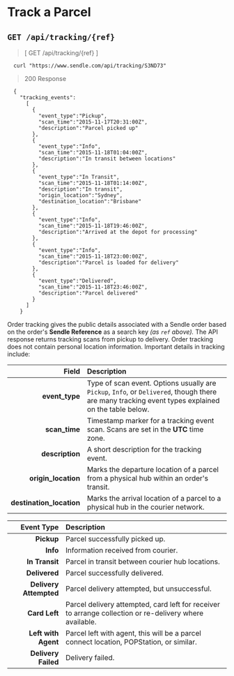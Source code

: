 # Track a Parcel
## `GET /api/tracking/{ref}`

> [ GET /api/tracking/{ref} ]

```shell
  curl "https://www.sendle.com/api/tracking/S3ND73"
```

> 200 Response

```
  {
    "tracking_events":
      [
        {
          "event_type":"Pickup",
          "scan_time":"2015-11-17T20:31:00Z",
          "description":"Parcel picked up"
        },
        {
          "event_type":"Info",
          "scan_time":"2015-11-18T01:04:00Z",
          "description":"In transit between locations"
        },
        {
          "event_type":"In Transit",
          "scan_time":"2015-11-18T01:14:00Z",
          "description":"In transit",
          "origin_location":"Sydney",
          "destination_location":"Brisbane"
        },
        {
          "event_type":"Info",
          "scan_time":"2015-11-18T19:46:00Z",
          "description":"Arrived at the depot for processing"
        },
        {
          "event_type":"Info",
          "scan_time":"2015-11-18T23:00:00Z",
          "description":"Parcel is loaded for delivery"
        },
        {
          "event_type":"Delivered",
          "scan_time":"2015-11-18T23:46:00Z",
          "description":"Parcel delivered"
        }
      ]
    }
```

Order tracking gives the public details associated with a Sendle order based on the order's **Sendle Reference** as a search key _(as `ref` above)._ The API response returns tracking scans from pickup to delivery. Order tracking does not contain personal location information. Important details in tracking include:

| Field | Description |
|------:|:------------|
**event_type** | Type of scan event. Options usually are `Pickup`, `Info`, or `Delivered`, though there are many tracking event types explained on the table below. |
**scan_time** | Timestamp marker for a tracking event scan. Scans are set in the <strong>UTC</strong> time zone. |
**description** | A short description for the tracking event. |
**origin_location** | Marks the departure location of a parcel from a physical hub within an order's transit. |
**destination_location** | Marks the arrival location of a parcel to a physical hub in the courier network. |


| Event Type | Description |
|-----------:|:------------|
**Pickup** | Parcel successfully picked up. |
**Info** | Information received from courier. |
**In Transit** | Parcel in transit between courier hub locations. |
**Delivered** | Parcel successfully delivered. |
**Delivery Attempted** | Parcel delivery attempted, but unsuccessful. |
**Card Left** | Parcel delivery attempted, card left for receiver to arrange collection or re-delivery where available. |
**Left with Agent** | Parcel left with agent, this will be a parcel connect location, POPStation, or similar.|
**Delivery Failed** | Delivery failed. |
